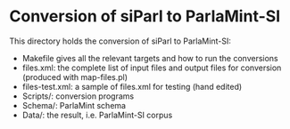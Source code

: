 # Conversion of siParl to ParlaMint-SI

This directory holds the conversion of siParl to ParlaMint-SI:

* Makefile gives all the relevant targets and how to run the conversions
* files.xml: the complete list of input files and output files for conversion (produced with map-files.pl)
* files-test.xml: a sample of files.xml for testing (hand edited)
* Scripts/: conversion programs
* Schema/: ParlaMint schema
* Data/: the result, i.e. ParlaMint-SI corpus
